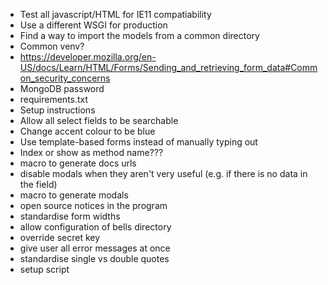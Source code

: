  - Test all javascript/HTML for IE11 compatiability
 - Use a different WSGI for production
 - Find a way to import the models from a common directory
 - Common venv?
 - https://developer.mozilla.org/en-US/docs/Learn/HTML/Forms/Sending_and_retrieving_form_data#Common_security_concerns
 - MongoDB password
 - requirements.txt
 - Setup instructions
 - Allow all select fields to be searchable
 - Change accent colour to be blue
 - Use template-based forms instead of manually typing out
 - Index or show as method name???
 - macro to generate docs urls
 - disable modals when they aren't very useful (e.g. if there is no data in the field)
 - macro to generate modals
 - open source notices in the program
 - standardise form widths
 - allow configuration of bells directory
 - override secret key
 - give user all error messages at once
 - standardise single vs double quotes
 - setup script